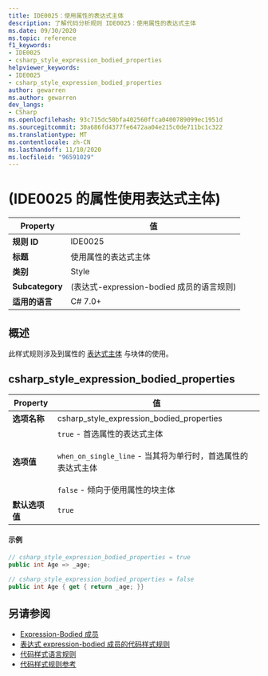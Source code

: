 ```yaml
---
title: IDE0025：使用属性的表达式主体
description: 了解代码分析规则 IDE0025：使用属性的表达式主体
ms.date: 09/30/2020
ms.topic: reference
f1_keywords:
- IDE0025
- csharp_style_expression_bodied_properties
helpviewer_keywords:
- IDE0025
- csharp_style_expression_bodied_properties
author: gewarren
ms.author: gewarren
dev_langs:
- CSharp
ms.openlocfilehash: 93c715dc50bfa402560ffca0400789099ec1951d
ms.sourcegitcommit: 30a686fd4377fe6472aa04e215c0de711bc1c322
ms.translationtype: MT
ms.contentlocale: zh-CN
ms.lasthandoff: 11/10/2020
ms.locfileid: "96591029"
---
```

# <a name="use-expression-body-for-properties-ide0025"></a> (IDE0025 的属性使用表达式主体) 

|Property|值|
|-|-|
| **规则 ID** | IDE0025 |
| **标题** | 使用属性的表达式主体 |
| **类别** | Style |
| **Subcategory** |  (表达式-expression-bodied 成员的语言规则)  |
| **适用的语言** | C# 7.0+ |

## <a name="overview"></a>概述

此样式规则涉及到属性的 [表达式主体](../../../csharp/programming-guide/statements-expressions-operators/expression-bodied-members.md) 与块体的使用。

## <a name="csharp_style_expression_bodied_properties"></a>csharp_style_expression_bodied_properties

|Property|值|
|-|-|
| **选项名称** | csharp_style_expression_bodied_properties
| **选项值** | `true` - 首选属性的表达式主体<br /><br />`when_on_single_line` - 当其将为单行时，首选属性的表达式主体<br /><br />`false` - 倾向于使用属性的块主体 |
| **默认选项值** | `true` |

#### <a name="example"></a>示例

```csharp
// csharp_style_expression_bodied_properties = true
public int Age => _age;

// csharp_style_expression_bodied_properties = false
public int Age { get { return _age; }}
```

## <a name="see-also"></a>另请参阅

- [Expression-Bodied 成员](../../../csharp/programming-guide/statements-expressions-operators/expression-bodied-members.md)
- [表达式 expression-bodied 成员的代码样式规则](expression-bodied-members.md)
- [代码样式语言规则](language-rules.md)
- [代码样式规则参考](index.md)
